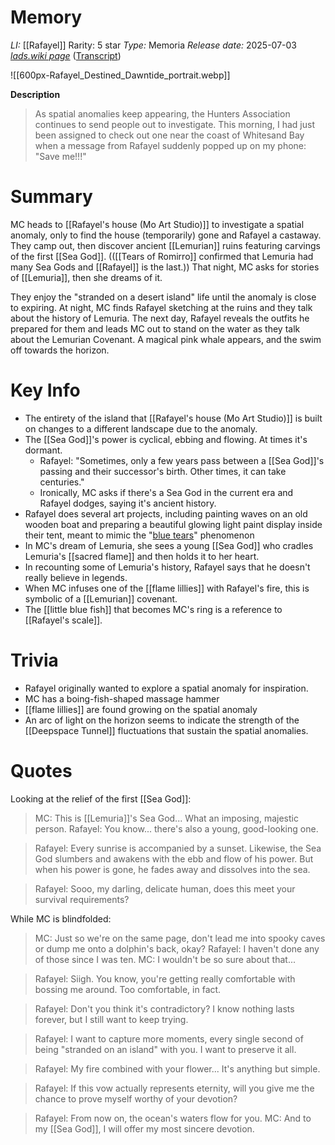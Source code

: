 # Memory
*LI:* [[Rafayel]]
Rarity: 5 star
*Type:* Memoria
*Release date:* 2025-07-03
*[lads.wiki page](https://lads.wiki/wiki/Rafayel:_Destined_Dawntide)* ([Transcript](https://lads.wiki/wiki/Destined_Dawntide_(Rafayel_Memoria)))

![[600px-Rafayel_Destined_Dawntide_portrait.webp]]

**Description**
> As spatial anomalies keep appearing, the Hunters Association continues to send people out to investigate. This morning, I had just been assigned to check out one near the coast of Whitesand Bay when a message from Rafayel suddenly popped up on my phone: "Save me!!!"

# Summary
MC heads to [[Rafayel's house (Mo Art Studio)]] to investigate a spatial anomaly, only to find the house (temporarily) gone and Rafayel a castaway. They camp out, then discover ancient [[Lemurian]] ruins featuring carvings of the first [[Sea God]]. (([[Tears of Romirro]] confirmed that Lemuria had many Sea Gods and [[Rafayel]] is the last.)) That night, MC asks for stories of [[Lemuria]], then she dreams of it. 

They enjoy the "stranded on a desert island" life until the anomaly is close to expiring. At night, MC finds Rafayel sketching at the ruins and they talk about the history of Lemuria. The next day, Rafayel reveals the outfits he prepared for them and leads MC out to stand on the water as they talk about the Lemurian Covenant. A magical pink whale appears, and the swim off towards the horizon. 
# Key Info
* The entirety of the island that [[Rafayel's house (Mo Art Studio)]] is built on changes to a different landscape due to the anomaly.
* The [[Sea God]]'s power is cyclical, ebbing and flowing. At times it's dormant.
	* Rafayel: "Sometimes, only a few years pass between a [[Sea God]]'s passing and their successor's birth. Other times, it can take centuries."
	* Ironically, MC asks if there's a Sea God in the current era and Rafayel dodges, saying it's ancient history.
* Rafayel does several art projects, including painting waves on an old wooden boat and preparing a beautiful glowing light paint display inside their tent, meant to mimic the "[blue tears](https://www.atlasobscura.com/articles/china-blue-tears-red-tides)" phenomenon
* In MC's dream of Lemuria, she sees a young [[Sea God]] who cradles Lemuria's [[sacred flame]] and then holds it to her heart.
* In recounting some of Lemuria's history, Rafayel says that he doesn't really believe in legends.
* When MC infuses one of the [[flame lillies]] with Rafayel's fire, this is symbolic of a [[Lemurian]] covenant.
* The [[little blue fish]] that becomes MC's ring is a reference to [[Rafayel's scale]].

# Trivia
* Rafayel originally wanted to explore a spatial anomaly for inspiration.
* MC has a boing-fish-shaped massage hammer
* [[flame lillies]] are found growing on the spatial anomaly
* An arc of light on the horizon seems to indicate the strength of the [[Deepspace Tunnel]] fluctuations that sustain the spatial anomalies.

# Quotes

Looking at the relief of the first [[Sea God]]:
> MC: This is [[Lemuria]]'s Sea God... What an imposing, majestic person.
> Rafayel: You know... there's also a young, good-looking one.

> Rafayel: Every sunrise is accompanied by a sunset. Likewise, the Sea God slumbers and awakens with the ebb and flow of his power. But when his power is gone, he fades away and dissolves into the sea.

> Rafayel: Sooo, my darling, delicate human, does this meet your survival requirements?

While MC is blindfolded:
> MC: Just so we're on the same page, don't lead me into spooky caves or dump me onto a dolphin's back, okay?
> Rafayel: I haven't done any of those since I was ten.
> MC: I wouldn't be so sure about that...

> Rafayel: Siigh. You know, you're getting really comfortable with bossing me around. Too comfortable, in fact.

> Rafayel: Don't you think it's contradictory? I know nothing lasts forever, but I still want to keep trying.

> Rafayel: I want to capture more moments, every single second of being "stranded on an island" with you. I want to preserve it all.

> Rafayel: My fire combined with your flower... It's anything but simple.

> Rafayel: If this vow actually represents eternity, will you give me the chance to prove myself worthy of your devotion?

> Rafayel: From now on, the ocean's waters flow for you.
> MC: And to my [[Sea God]], I will offer my most sincere devotion.